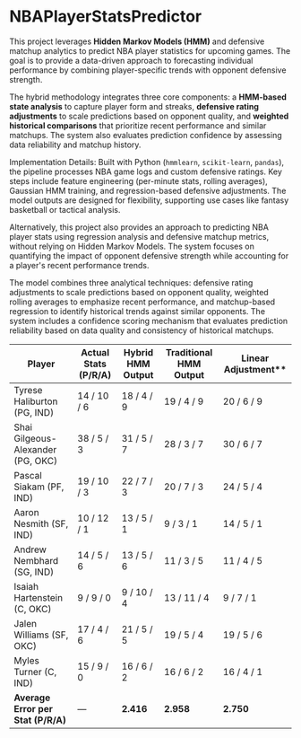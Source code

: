 # NBAPlayerStatsPredictor

This project leverages **Hidden Markov Models (HMM)** and defensive matchup analytics to predict NBA player statistics for upcoming games. The goal is to provide a data-driven approach to forecasting individual performance by combining player-specific trends with opponent defensive strength.  

The hybrid methodology integrates three core components: a **HMM-based state analysis** to capture player form and streaks, **defensive rating adjustments** to scale predictions based on opponent quality, and **weighted historical comparisons** that prioritize recent performance and similar matchups. The system also evaluates prediction confidence by assessing data reliability and matchup history.  

Implementation Details: 
Built with Python (`hmmlearn`, `scikit-learn`, `pandas`), the pipeline processes NBA game logs and custom defensive ratings. Key steps include feature engineering (per-minute stats, rolling averages), Gaussian HMM training, and regression-based defensive adjustments. The model outputs are designed for flexibility, supporting use cases like fantasy basketball or tactical analysis.  

Alternatively, this project also provides an approach to predicting NBA player stats using regression analysis and defensive matchup metrics, without relying on Hidden Markov Models. The system focuses on quantifying the impact of opponent defensive strength while accounting for a player's recent performance trends.

The model combines three analytical techniques: defensive rating adjustments to scale predictions based on opponent quality, weighted rolling averages to emphasize recent performance, and matchup-based regression to identify historical trends against similar opponents. The system includes a confidence scoring mechanism that evaluates prediction reliability based on data quality and consistency of historical matchups.

| Player                                 | Actual Stats (P/R/A) | Hybrid HMM Output | Traditional HMM Output | Linear Adjustment** |
|----------------------------------------|------------------------|--------------------|-------------------------|----------------------|
| Tyrese Haliburton (PG, IND)            | 14 / 10 / 6           | 18 / 4 / 9         | 19 / 4 / 9              | 20 / 6 / 9           |
| Shai Gilgeous-Alexander (PG, OKC)      | 38 / 5 / 3            | 31 / 5 / 7         | 28 / 3 / 7              | 30 / 6 / 7           |
| Pascal Siakam (PF, IND)                | 19 / 10 / 3           | 22 / 7 / 3         | 20 / 7 / 3              | 24 / 5 / 4           |
| Aaron Nesmith (SF, IND)                | 10 / 12 / 1           | 13 / 5 / 1         | 9 / 3 / 1               | 14 / 5 / 1           |
| Andrew Nembhard (SG, IND)              | 14 / 5 / 6            | 13 / 5 / 6         | 11 / 3 / 5              | 11 / 4 / 5           |
| Isaiah Hartenstein (C, OKC)            | 9 / 9 / 0             | 9 / 10 / 4         | 13 / 11 / 4             | 9 / 7 / 1            |
| Jalen Williams (SF, OKC)               | 17 / 4 / 6            | 21 / 5 / 5         | 19 / 5 / 4              | 19 / 5 / 6           |
| Myles Turner (C, IND)                  | 15 / 9 / 0            | 16 / 6 / 2         | 16 / 6 / 2              | 16 / 4 / 1           |
| **Average Error per Stat (P/R/A)**     | —                     | **2.416**          | **2.958**               | **2.750**            |

